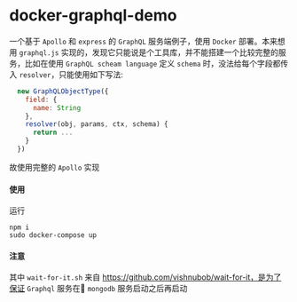# docker-graphql-demo

一个基于 `Apollo` 和 `express` 的 `GraphQL` 服务端例子，使用 `Docker` 部署。本来想用 `graphql.js` 实现的，发现它只能说是个工具库，并不能搭建一个比较完整的服务，比如在使用 `GraphQL scheam language` 定义 `schema` 时，没法给每个字段都传入  `resolver`，只能使用如下写法:
```javascript
  new GraphQLObjectType({
    field: {
      name: String
    },
    resolver(obj, params, ctx, schema) {
      return ...
    }
  })
```
故使用完整的 `Apollo` 实现

#### 使用
运行
```
npm i
sudo docker-compose up
```

#### 注意
其中 `wait-for-it.sh` 来自 https://github.com/vishnubob/wait-for-it，是为了保证 `Graphql` 服务在 `mongodb` 服务启动之后再启动

